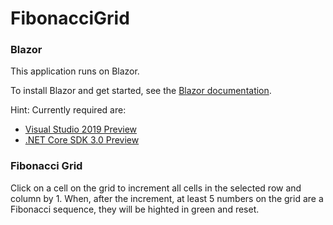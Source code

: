 # FibonacciGrid

### Blazor
This application runs on Blazor.

To install Blazor and get started, see the [Blazor documentation](https://docs.microsoft.com/en-us/aspnet/core/client-side/spa/blazor/get-started?view=aspnetcore-3.0&tabs=visual-studio).

Hint: Currently required are:
- [Visual Studio 2019 Preview](https://visualstudio.microsoft.com/vs/preview/)
- [.NET Core SDK 3.0 Preview](https://dotnet.microsoft.com/download/dotnet-core/3.0)

### Fibonacci Grid
Click on a cell on the grid to increment all cells in the selected row and column by 1. When, after the increment, at least 5 numbers on the grid are a Fibonacci sequence, they will be highted in green and reset.